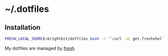 # ~/.dotfiles

## Installation

``` sh
FRESH_LOCAL_SOURCE=brightbit/dotfiles bash -c "`curl -sL get.freshshell.com`"
```

My dotfiles are managed by [fresh].

[fresh]: http://freshshell.com
